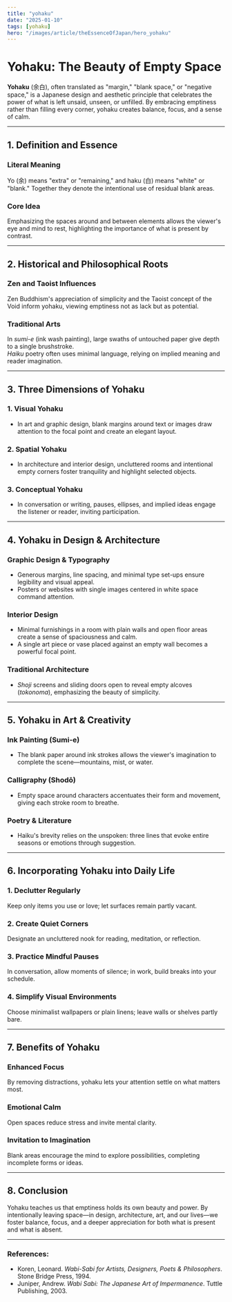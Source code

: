 ```yaml
---
title: "yohaku"
date: "2025-01-10"
tags: [yohaku]
hero: "/images/article/theEssenceOfJapan/hero_yohaku"
---
```


# Yohaku: The Beauty of Empty Space

**Yohaku** (余白), often translated as "margin," "blank space," or "negative space," is a Japanese design and aesthetic principle that celebrates the power of what is left unsaid, unseen, or unfilled. By embracing emptiness rather than filling every corner, yohaku creates balance, focus, and a sense of calm.

---

## 1. Definition and Essence

### **Literal Meaning**  
  Yo (余) means "extra" or "remaining," and haku (白) means "white" or "blank." Together they denote the intentional use of residual blank areas.

### **Core Idea**  
  Emphasizing the spaces around and between elements allows the viewer's eye and mind to rest, highlighting the importance of what is present by contrast.

---

## 2. Historical and Philosophical Roots

### **Zen and Taoist Influences**  
  Zen Buddhism's appreciation of simplicity and the Taoist concept of the Void inform yohaku, viewing emptiness not as lack but as potential.

### **Traditional Arts**  
  In *sumi-e* (ink wash painting), large swaths of untouched paper give depth to a single brushstroke.  
  *Haiku* poetry often uses minimal language, relying on implied meaning and reader imagination.

---

## 3. Three Dimensions of Yohaku

### **1. Visual Yohaku**
   - In art and graphic design, blank margins around text or images draw attention to the focal point and create an elegant layout.

### **2. Spatial Yohaku** 
   - In architecture and interior design, uncluttered rooms and intentional empty corners foster tranquility and highlight selected objects.

### **3. Conceptual Yohaku**  
   - In conversation or writing, pauses, ellipses, and implied ideas engage the listener or reader, inviting participation.

---

## 4. Yohaku in Design & Architecture

### **Graphic Design & Typography**  
  - Generous margins, line spacing, and minimal type set-ups ensure legibility and visual appeal.  
  - Posters or websites with single images centered in white space command attention.

### **Interior Design**  
  - Minimal furnishings in a room with plain walls and open floor areas create a sense of spaciousness and calm.  
  - A single art piece or vase placed against an empty wall becomes a powerful focal point.

### **Traditional Architecture**  
  - *Shoji* screens and sliding doors open to reveal empty alcoves (*tokonoma*), emphasizing the beauty of simplicity.

---

## 5. Yohaku in Art & Creativity

### **Ink Painting (Sumi-e)**  
  - The blank paper around ink strokes allows the viewer's imagination to complete the scene—mountains, mist, or water.

### **Calligraphy (Shodō)**  
  - Empty space around characters accentuates their form and movement, giving each stroke room to breathe.

### **Poetry & Literature**  
  - Haiku's brevity relies on the unspoken: three lines that evoke entire seasons or emotions through suggestion.

---

## 6. Incorporating Yohaku into Daily Life

### **1. Declutter Regularly**  
   Keep only items you use or love; let surfaces remain partly vacant.

### **2. Create Quiet Corners**  
   Designate an uncluttered nook for reading, meditation, or reflection.

### **3. Practice Mindful Pauses**  
   In conversation, allow moments of silence; in work, build breaks into your schedule.

### **4. Simplify Visual Environments**  
   Choose minimalist wallpapers or plain linens; leave walls or shelves partly bare.

---

## 7. Benefits of Yohaku

### **Enhanced Focus**  
  By removing distractions, yohaku lets your attention settle on what matters most.

### **Emotional Calm**  
  Open spaces reduce stress and invite mental clarity.

### **Invitation to Imagination**  
  Blank areas encourage the mind to explore possibilities, completing incomplete forms or ideas.

---

## 8. Conclusion

Yohaku teaches us that emptiness holds its own beauty and power. By intentionally leaving space—in design, architecture, art, and our lives—we foster balance, focus, and a deeper appreciation for both what is present and what is absent.

---

### **References:**  
- Koren, Leonard. *Wabi-Sabi for Artists, Designers, Poets & Philosophers*. Stone Bridge Press, 1994.  
- Juniper, Andrew. *Wabi Sabi: The Japanese Art of Impermanence*. Tuttle Publishing, 2003.
